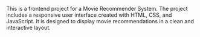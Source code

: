 This is a frontend project for a Movie Recommender System.
The project includes a responsive user interface created with HTML, CSS, and JavaScript.
It is designed to display movie recommendations in a clean and interactive layout.
